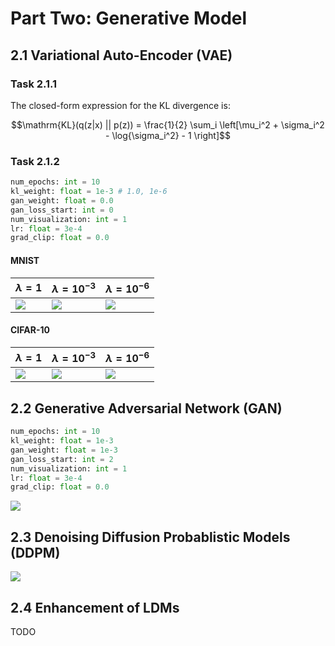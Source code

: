 # Part Two: Generative Model

## 2.1 Variational Auto-Encoder (VAE)

### Task 2.1.1

The closed-form expression for the KL divergence is:

```math
\mathrm{KL}(q(z|x) || p(z)) = \frac{1}{2} \sum_i \left[\mu_i^2 + \sigma_i^2 - \log{\sigma_i^2} - 1 \right]
```

### Task 2.1.2

```python
num_epochs: int = 10
kl_weight: float = 1e-3 # 1.0, 1e-6
gan_weight: float = 0.0
gan_loss_start: int = 0
num_visualization: int = 1
lr: float = 3e-4
grad_clip: float = 0.0
```

#### MNIST

| $\lambda = 1$              | $\lambda = 10^{-3}$        | $\lambda = 10^{-6}$        |
| -------------------------- | -------------------------- | -------------------------- |
| ![](./fig/VAE/MNIST-0.png) | ![](./fig/VAE/MNIST-3.png) | ![](./fig/VAE/MNIST-6.png) |

#### CIFAR-10

| $\lambda = 1$                 | $\lambda = 10^{-3}$           | $\lambda = 10^{-6}$           |
| ----------------------------- | ----------------------------- | ----------------------------- |
| ![](./fig/VAE/CIFAR-10-0.png) | ![](./fig/VAE/CIFAR-10-3.png) | ![](./fig/VAE/CIFAR-10-6.png) |

## 2.2 Generative Adversarial Network (GAN)

```python
num_epochs: int = 10
kl_weight: float = 1e-3
gan_weight: float = 1e-3
gan_loss_start: int = 2
num_visualization: int = 1
lr: float = 3e-4
grad_clip: float = 0.0
```

![](./fig/GAN/samples.png)

## 2.3 Denoising Diffusion Probablistic Models (DDPM)

![](./fig/LDM/samples.png)

## 2.4 Enhancement of LDMs

TODO

